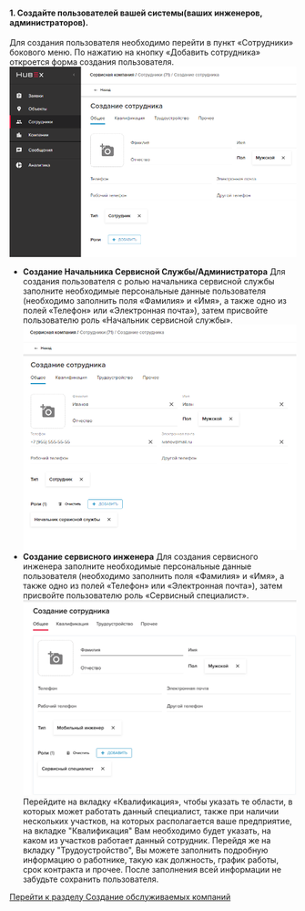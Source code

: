 #### 1. Создайте пользователей вашей системы(ваших инженеров, администраторов).
Для создания пользователя необходимо перейти в пункт «Сотрудники» бокового меню. По нажатию на кнопку «Добавить сотрудника» откроется форма создания пользователя.
![Форма создания пользователя](/attachments/images/user-add-01.png)
   - **Создание Начальника Сервисной Службы/Администратора**
Для создания пользователя с ролью начальника сервисной службы заполните необходимые персональные данные пользователя (необходимо заполнить поля «Фамилия» и «Имя», а также одно из полей «Телефон» или «Электронная почта»), затем присвойте пользователю роль «Начальник сервисной службы».
![2.png](/attachments/images/2.png)
   - **Создание сервисного инженера**
Для создания сервисного инженера заполните необходимые персональные данные пользователя (необходимо заполнить поля «Фамилия» и «Имя», а также одно из полей «Телефон» или «Электронная почта»), затем присвойте пользователю роль «Сервисный специалист».
![23.png](/attachments/images/23.png)
    Перейдите на вкладку «Квалификация», чтобы указать те области, в которых может работать данный специалист, также при наличии нескольких участков, на которых располагается ваше предприятие, на вкладке "Квалификация" Вам необходимо будет указать, на каком из участков работает данный сотрудник. Перейдя же на вкладку "Трудоустройство", Вы можете заполнить подробную информацию о работнике, такую как должность, график работы, срок контракта и прочее. После заполнения всей информации не забудьте сохранить пользователя.

[Перейти к разделу Создание обслуживаемых компаний](./CreatingCompany.md)

